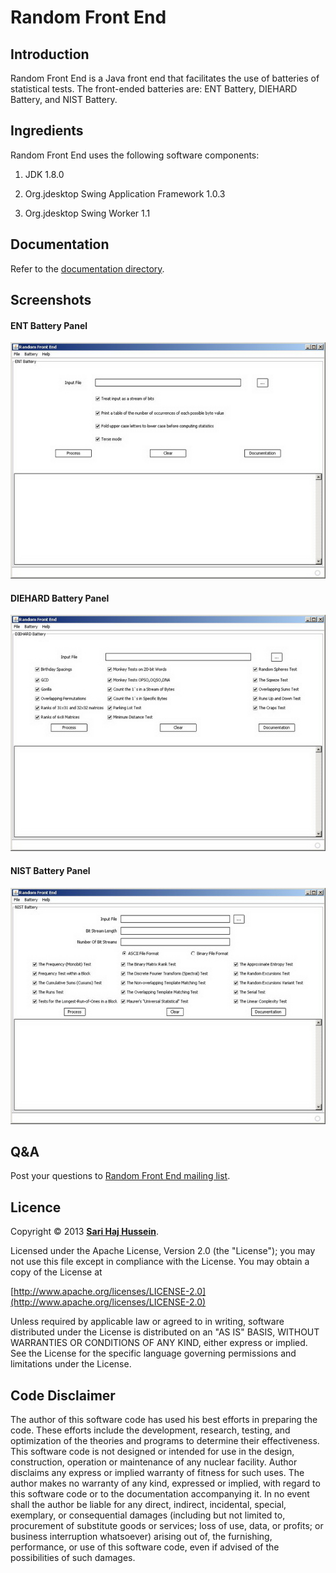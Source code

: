 # Random Front End

## Introduction

Random Front End is a Java front end that facilitates the use of batteries of statistical tests. The front-ended batteries are: ENT Battery, DIEHARD Battery, and NIST Battery.

## Ingredients
Random Front End uses the following software components:

1. JDK 1.8.0

2. Org.jdesktop Swing Application Framework 1.0.3

3. Org.jdesktop Swing Worker 1.1

## Documentation

Refer to the [documentation directory](./documentation/).

## Screenshots

#### ENT Battery Panel
![ENT Battery Panel](./screenshots/ENT%20Battery%20Panel.jpg)

#### DIEHARD Battery Panel
![DIEHARD Battery Panel](./screenshots/DIEHARD%20Battery%20Panel.jpg)

#### NIST Battery Panel
![NIST Battery Panel](./screenshots/NIST%20Battery%20Panel.jpg)

## Q&A

Post your questions to [Random Front End mailing list](https://lists.sourceforge.net/lists/listinfo/randomfrontend-list).

## Licence

Copyright &copy; 2013 **[Sari Haj Hussein](http://sarihh.info)**.

Licensed under the Apache License, Version 2.0 (the "License");
you may not use this file except in compliance with the License.
You may obtain a copy of the License at

[http://www.apache.org/licenses/LICENSE-2.0](http://www.apache.org/licenses/LICENSE-2.0)

Unless required by applicable law or agreed to in writing, software
distributed under the License is distributed on an "AS IS" BASIS,
WITHOUT WARRANTIES OR CONDITIONS OF ANY KIND, either express or implied.
See the License for the specific language governing permissions and
limitations under the License.

## Code Disclaimer

The author of this software code has used his best efforts in preparing the code. These efforts include the development, research, testing, and optimization of the theories and programs to determine their effectiveness. This software code is not designed or intended for use in the design, construction, operation or maintenance of any nuclear facility. Author disclaims any express or implied warranty of fitness for such uses. The author makes no warranty of any kind, expressed or implied, with regard to this software code or to the documentation accompanying it. In no event shall the author be liable for any direct, indirect, incidental, special, exemplary, or consequential damages (including but not limited to, procurement of substitute goods or services; loss of use, data, or profits; or business interruption whatsoever) arising out of, the furnishing, performance, or use of this software code, even if advised of the possibilities of such damages.